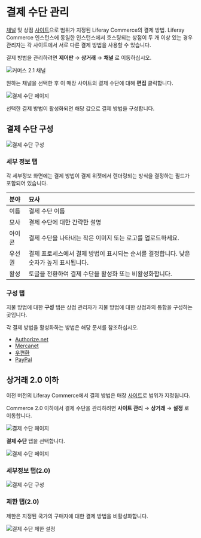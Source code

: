 
# 결제 수단 관리

[채널](../../store-management/channels/introduction-to-channels.md) 및 상점 [사이트](../../starting-a-store/sites-and-site-types.md)으로 범위가 지정된 Liferay Commerce의 결제 방법. Liferay Commerce 인스턴스에 동일한 인스턴스에서 호스팅되는 상점이 두 개 이상 있는 경우 관리자는 각 사이트에서 서로 다른 결제 방법을 사용할 수 있습니다.

결제 방법을 관리하려면 **제어판** &rarr; **상거래** &rarr; **채널** 로 이동하십시오.

![커머스 2.1 채널](./managing-payment-methods/images/06.png)

원하는 채널을 선택한 후 이 매장 사이트의 결제 수단에 대해 **편집** 클릭합니다.

![결제 수단 페이지](./managing-payment-methods/images/04.png)

선택한 결제 방법이 활성화되면 해당 값으로 결제 방법을 구성합니다.

## 결제 수단 구성

![결제 수단 구성](./managing-payment-methods/images/05.png)

### 세부 정보 탭

각 세부정보 화면에는 결제 방법이 결제 위젯에서 렌더링되는 방식을 결정하는 필드가 포함되어 있습니다.

| 분야  | 묘사                                                |
|:--- |:------------------------------------------------- |
| 이름  | 결제 수단 이름                                          |
| 묘사  | 결제 수단에 대한 간략한 설명                                  |
| 아이콘 | 결제 수단을 나타내는 작은 이미지 또는 로고를 업로드하세요.                 |
| 우선권 | 결제 프로세스에서 결제 방법이 표시되는 순서를 결정합니다. 낮은 숫자가 높게 표시됩니다. |
| 활성  | 토글을 전환하여 결제 수단을 활성화 또는 비활성화합니다.                   |

### 구성 탭

지불 방법에 대한 **구성** 탭은 상점 관리자가 지불 방법에 대한 상점과의 통합을 구성하는 곳입니다.

각 결제 방법을 활성화하는 방법은 해당 문서를 참조하십시오.

* [Authorize.net](./authorize-net.md)
* [Mercanet](./mercanet.md)
* [우편환](./money-orders.md)
* [PayPal](./paypal.md)

## 상거래 2.0 이하

이전 버전의 Liferay Commerce에서 결제 방법은 매장 [사이트](../../starting-a-store/sites-and-site-types.md)로 범위가 지정됩니다.

Commerce 2.0 이하에서 결제 수단을 관리하려면 **사이트 관리** → **상거래** → **설정** 로 이동합니다.

![결제 수단 페이지](./managing-payment-methods/images/07.png)

**결제 수단** 탭을 선택합니다.

![결제 수단 페이지](./managing-payment-methods/images/01.png)

### 세부정보 탭(2.0)

![결제 수단 구성](./managing-payment-methods/images/02.png)

### 제한 탭(2.0)

제한은 지정된 국가의 구매자에 대한 결제 방법을 비활성화합니다.

![결제 수단 제한 설정](./managing-payment-methods/images/03.png)
